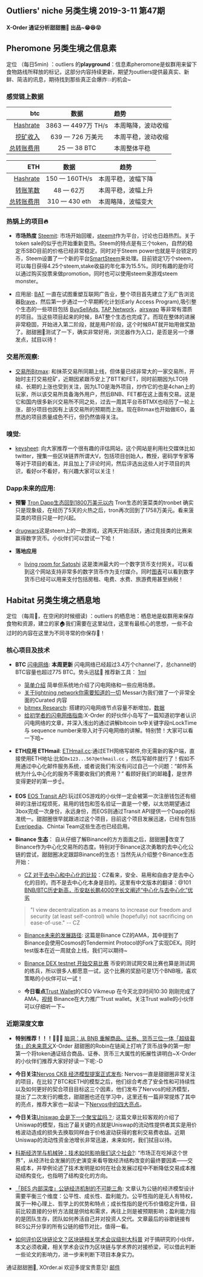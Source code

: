 

## Outliers' niche 另类生境 2019-3-11 第47期

#### X-Order 通证分析甜甜圈🍩 出品~😁😆😝 


## Pheromone 另类生境之信息素
定位 （每日5min)  ：outliers 的**playground**：信息素pheromone是蚁群用来留下食物路线所释放的标记，这部分内容持续更新，期望为outliers提供最真实、新鲜、简洁的讯息，期待找到那些真正会爆炸💥的机会~

### 感觉链上数据 

| btc | 数据 | 趋势|
|---:|:--:|:--|
| [Hashrate](https://www.blockchain.com/charts/hash-rate)| 3863 — 4497万 TH/s| 本周略降，波动收缩|
| [挖矿收入](https://www.blockchain.com/charts/miners-revenue) | 639 — 726 万美元 | 本周平稳，波动收缩|
| [总转账费用](https://www.blockchain.com/charts/transaction-fees) | 25 — 38 BTC | 本周整体平稳|



|ETH | 数据 | 趋势|
|--:|:--:|:--:|
|[Hashrate](https://etherscan.io/chart/hashrate)| 150 — 160TH/s| 本周平稳，波幅下降|
|[转账笔数](https://etherscan.io/chart/tx)|48 — 62万|本周平稳，波幅上升|
|[总转账费用](https://etherscan.io/chart/transactionfee)| 310 — 430 eth| 本周略降，波幅变大|



### 热锅上的项目🔥




- **市场热度** [Steemit](https://steem.com/): 市场开始回暖，[steemit](https://steemit.com/)作为平台，讨论也日趋热烈。关于token sale的似乎也开始重新变热。Steem的特点是有三个token，自然的稳定币SBD目前的价格已经非常稳定。同时对于Steem power也就是平台锁定的币，Steem设置了一个新的平台[SmartSteem](https://smartsteem.com/dashboard)来处理。目前锁定1万个steem，可以每日获得4.25个steem,stake收益的年化率为15.5%。同时有趣的是你可以通过购买投票来做promotion，同时也可以使用steem来游戏steem monster。

- 应用层: [BAT](https://basicattentiontoken.org/) 一直在试图重塑互联网广告业，整个项目首先建立了无广告浏览器[Brave](https://brave.com/)，然后第一步通过一个早期孵化计划(Early Access Program),吸引整个生态的一些项目包括  [BuySellAds](https://www.buysellads.com/), [TAP Network](https://tapnetwork.io/)，[airswap](https://www.airswap.io/) 等非常有潜质的项目。当这些项目起来的时候，BAT整个生态也完成了。而现在整体的进展非常稳固，开始进入第二阶段，就是用户阶段，这个时候BAT就开始用做奖励了。甜甜圈🍩测试了一下，确实非常好用，浏览器作为入口，是否是另一个爆发点，拭目以待！

### 交易所观察:
- [交易所Bitmax](https://btmx.com): 和抹茶交易所同期上线，但体量已经非常大的一家交易所，开始时主打交易挖矿，近期因紧跟币安上了BTT和FET，同时前期因为LTO持续、长期的上涨也受到关注，因为LTO是海外项目，炒作它的也是4chan上的玩家，所以该交易所具备海外用户，然后BNB、FET都在这上面有交易。这是它和国内很多新兴交易所不同之处，过去一周其平台币BTMX也经历了一轮上涨，部分项目也因有上该交易所的预期而上涨。现在Bitmax也开始做IEO，虽然选的项目质量成色不行，但仍然值得关注。

### 嗅觉: 
- [keysheet](https://www.keysheet.io/): 向大家推荐一个很有趣的评估网站，这个网站是利用社交媒体比如twitter，搜集一些区块链界所谓大V，包括项目创始人，教授，密码学专家等等对于项目的看法，并且加上了评论时间，然后评选出这些人对于项目的共识，看好or不看好，有兴趣大家可以关注！

### Dapp未来的应用: 
- **预警** [Tron Dapp生态回到1800万美元以内](https://dapp.review/) Tron生态的菠菜类的tronbet 确实只是现象级，在经历了5天的火热之后，tron再次回到了1758万美元。看来菠菜类的项目只是一时兴起。

- [drugwars](https://drugwars.io/)这是steem上的一款游戏，这两天开始活跃，通过竞技类的比赛来赢得数字货币。小伙伴们可以尝试一下哈！

- **落地应用**
	- [living room for Satoshi](https://www.livingroomofsatoshi.com/graphs) 这是澳洲最大的一个数字货币支付网关。可以看到这个网站支持非常多的数字货币作为支付媒介。同时[图表](https://www.livingroomofsatoshi.com/graphs)可以看到数字货币已经可以用来支付包括房租、电费、水费、旅游费用甚至纳税！




## Habitat 另类生境之栖息地
定位 （每周🍵，在空闲的时候细读) ：outliers 的栖息地：栖息地是蚁群用来保存食物和资源，建立的家🏠我们需要在这里站住，这里有最核心的思想，一些不会过时的内容在这里为不同寻常的你保存🌲！

### 核心项目及技术

- **BTC** [闪电网络](https://1ml.com/statistics): **本周更新** 闪电网络已经超过3.4万个channel了，总channel的BTC容量也超过775 BTC。势头迅猛🌹 推荐新工具： [1ml](https://1ml.com/)
	- [简单介绍](https://medium.com/coinmonks/intro-to-lightning-network-apps-lapps-b548c96ec13f) 简单但系统地介绍了闪电网络和一些应用场景。
	- [关于lightning network你需要知道的一切](https://messari.io/resource/lightning-network) Messari为我们做了一个非常全面的Curated 内容
	- [bitmex Research](https://blog.bitmex.com/research/): 搭建的闪电网络节点容量不断增加，[数据](https://1ml.com/node/0395033b252c6f40e3756984162d68174e2bd8060a129c0d3462a9370471c6d28f/history)
	- [给初学者的闪电网络指南](https://www.chainnews.com/articles/219134762084.htm):X-Order 的好伙伴小岛写了一篇知道初学者认识闪电网络的文章，并深入浅出的通过讲解bitcoin tx中关键字段nLockTime 与 sequence number来带入对于闪电网络的讲解。特别赞！大家可以看一下哈~

- **ETH应用 ETHmail**: [ETHmail.cc](https://ethmail.cc/):通过ETH网络写邮件,你无需新的客户端，直接使用ETH地址:比如`0x123...567@ethmail.cc` ，然后写邮件就行了！假如不用通过中心化邮件服务系统，或者说我们有没有问过自己一个问题：“邮件系统为什么中心化的服务不需要收我们的费用？” 看顾好我们的邮箱📮，是世界变得更好的第一步☝️。


- **EOS** [EOS Transit API](https://medium.com/@eostransit/the-transit-api-connecting-dapps-signature-providers-5334384a79e2):玩过EOS游戏的小伙伴一定会被第一次注册钱包还有细碎的注册过程烦死，易用的钱包和签名验证一直是一个梗，以太坊期望通过3box完成一次身份，永远身份，而EOS则通过Transit API提供一个Dapp的标准统一。甜甜圈很早就跟进过这个项目，目前这个项目发展迅速，已经有包括[Everipedia](https://everipedia.org/)、Chintai Team这些生态也已经启用。

- **Binance 生态**：
自从仔细了解Binance的方方面面之后，甜甜圈🍩改变了Binance作为中心化交易所的态度。特别对于Binance这次勇敢的去中心化公链的尝试，甜甜圈决定跟踪Binance的生态！当然先从介绍整个Binance生态开始：
	- [CZ 对于去中心和中心化的比较](https://www.binance.com/en/blog/301982828007075840/CZ-on-Centralization-Vs-Decentralization)：CZ看来，安全、易用和自由才是去中心化的目的，而不是去中心化本身是目的。这里有中文版本的翻译：@101 [BNB/BTC历史新高，币安赵长鹏4000字长文阐述“中心化与去中心化”优劣](https://mp.weixin.qq.com/s/2zChiAzIlVUCtjxETbzy9g)

	>  "I view decentralization as a means to increase our freedom and security (at least self-control) while (hopefully) not sacrificing on ease-of-use." -- CZ

	- [Binance未来的发展路径](https://www.binance.com/en/blog/300213018722623488/): 这篇是Binance CZ的AMA，其中提到了Binance会使用Cosmos的Tendermint Protocol的Fork了实现DEX。同时test版本在近一周就会上线，我们可以期待~ 
	
	- [Binance DEX testnet 开始交易比赛](https://community.binance.org/t/testnet-trading-competition-started/498) 币安的测试网交易比赛也算是测试网的练兵，所以很多人都愿意一试，这个比赛的奖励可是1万个BNB哦，喜欢策略的小伙伴可以一试！
	
	- **今日看点**[Trust Wallet](https://trustwallet.com/)的CEO Vikmeup 在今天北京时间10:30 刚刚完成了AMA，[视频](https://twitter.com/binance/status/1104933143151239169) Binance在大力推广Trust wallet。关注Trust walle的小伙伴可以仔细听一下~


### 近期深度文章

- **特别推荐！！！🌹🌹🌹** [脑洞：从 BNB 重解商品、证券、货币三位一体「超级载体」的未来意义](https://www.chainnews.com/articles/942975463413.htm)X-Order 甜甜圈的Robin在链闻上打响了货币战争的第一炮! 第一个将token通证结合商品、证券、货币三大属性的拓展性讲明白~X-Order的小伙伴们推荐大家好好读一下呢:-D

- **今日关注**[Nervos CKB 经济模型提案正式发布](https://mp.weixin.qq.com/s/W6hKe7T2BG20HMgiaANHIA): Nervos一直是甜甜圈非常关注的项目，在比较了BTC和ETH的模型之后，他们综合考虑了安全性和可持续性以及如何更好的契合项目目标这三个因素，他们发布了Nervos的经济模型，提出了二次发行的概念，甜甜圈也还在学习中，这里还有一篇非常提炼了其中的亮点，推荐大家也一起读一下[Nervos中的四大亮点](https://www.chainnews.com/articles/904538149019.htm?from=timeline&isappinstalled=0)。

- **今日关注**[Uniswap 会是下一个聚宝盆吗？](https://mp.weixin.qq.com/s/OSeruDzBvw6XTR9NBEHdaA): 这篇文章比较客观的介绍了Uniswap的模型，指出了最关键的点就是Uniswap的流动性提供者其实是用价格波动造成的损失去换取同样由于价格波动获得的套利交易费收益。近期Uniswap的流动性资金池增长非常迅速，未来如何，我们拭目以待。

- [科斯经济学与机械钟：技术如何影响我们这个社会?](https://mp.weixin.qq.com/s/tGmrNSlKYCfV8R3MOd_x_w): “市场正在吃掉这个世界”，从经济社会发展的历史演变来看导致经济结构改变的最终要因素——交易成本，并举例论述了技术发明是如何在社会发展过程中不断降低交易成本推动结构变化，也指明了结构变化的方向。


- [「BES 内部深度」公链经济机制的不可能三角](https://mp.weixin.qq.com/s/w57yORjXPvwxL_4LWL5sMQ): 文章认为公链的经济模型设计需要平衡三个维度：公平性、成长性、盈利能力。公平性指的是无人有特权，属于一种心理上、哲学上的优势和特点；成长性指的是代币价值稳定升值，目前比较直接的分析方法就是供给和需求，再往上则是被预期影响；盈利能力指的是团队生存，团队如何养活自己并对投资人交代。文章最后的谷歌链接有BES公开分享的所有公链的细节对比，值得一看。

- [如何评价区块链论文？区块链相关学术会议级别大科普](https://www.chainnews.com/articles/093248364340.htm) 对于搞研究的小伙伴，本文必须收藏，相关学术会议作为区块链与学术界的对接桥梁，可以借此判断一些论文的影响力，进一步来判断下项目本身实力。







通证甜甜圈🍩, XOrder.ai 欢迎多提宝贵意见! [邮件](qchen@xorder.ai)

